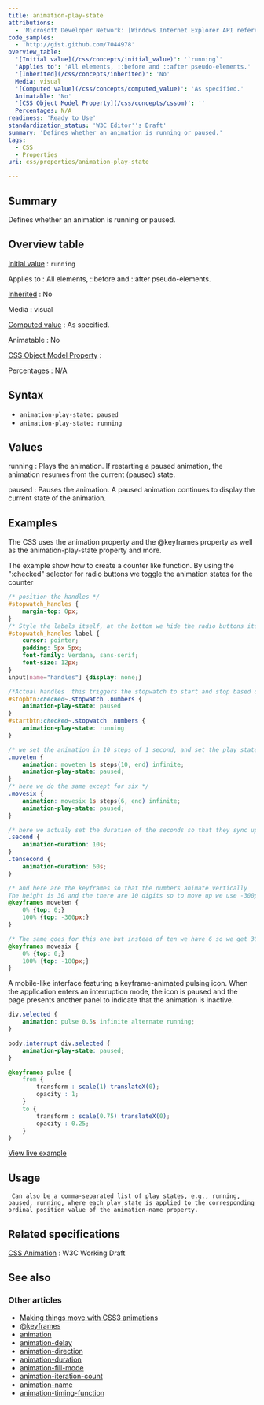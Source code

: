 ```yaml
---
title: animation-play-state
attributions:
  - 'Microsoft Developer Network: [Windows Internet Explorer API reference Article](http://msdn.microsoft.com/en-us/library/ie/hh828809%28v=vs.85%29.aspx)'
code_samples:
  - 'http://gist.github.com/7044978'
overview_table:
  '[Initial value](/css/concepts/initial_value)': '`running`'
  'Applies to': 'All elements, ::before and ::after pseudo-elements.'
  '[Inherited](/css/concepts/inherited)': 'No'
  Media: visual
  '[Computed value](/css/concepts/computed_value)': 'As specified.'
  Animatable: 'No'
  '[CSS Object Model Property](/css/concepts/cssom)': ''
  Percentages: N/A
readiness: 'Ready to Use'
standardization_status: 'W3C Editor''s Draft'
summary: 'Defines whether an animation is running or paused.'
tags:
  - CSS
  - Properties
uri: css/properties/animation-play-state

---
```

## <span>Summary</span>

Defines whether an animation is running or paused.

## <span>Overview table</span>

[Initial value](/css/concepts/initial_value)
:   `running`

Applies to
:   All elements, ::before and ::after pseudo-elements.

[Inherited](/css/concepts/inherited)
:   No

Media
:   visual

[Computed value](/css/concepts/computed_value)
:   As specified.

Animatable
:   No

[CSS Object Model Property](/css/concepts/cssom)
:

Percentages
:   N/A

## <span>Syntax</span>

-   `animation-play-state: paused`
-   `animation-play-state: running`

## <span>Values</span>

running
:   Plays the animation. If restarting a paused animation, the animation resumes from the current (paused) state.

paused
:   Pauses the animation. A paused animation continues to display the current state of the animation.

## <span>Examples</span>

The CSS uses the animation property and the @keyframes property as well as the animation-play-state property and more.

The example show how to create a counter like function. By using the ":checked" selector for radio buttons we toggle the animation states for the counter

``` css
/* position the handles */
#stopwatch_handles {
    margin-top: 0px;
}
/* Style the labels itself, at the bottom we hide the radio buttons itself */
#stopwatch_handles label {
    cursor: pointer;
    padding: 5px 5px;
    font-family: Verdana, sans-serif;
    font-size: 12px;
}
input[name="handles"] {display: none;}

/*Actual handles  this triggers the stopwatch to start and stop based on the state of the radio buttons */
#stopbtn:checked~.stopwatch .numbers {
    animation-play-state: paused
}
#startbtn:checked~.stopwatch .numbers {
    animation-play-state: running
}

/* we set the animation in 10 steps of 1 second, and set the play state to paused by default */
.moveten {
    animation: moveten 1s steps(10, end) infinite;
    animation-play-state: paused;
}
/* here we do the same except for six */
.movesix {
    animation: movesix 1s steps(6, end) infinite;
    animation-play-state: paused;
}

/* here we actualy set the duration of the seconds so that they sync up when needed */
.second {
    animation-duration: 10s;
}
.tensecond {
    animation-duration: 60s;
}

/* and here are the keyframes so that the numbers animate vertically
The height is 30 and the there are 10 digits so to move up we use -300px (30x10) */
@keyframes moveten {
    0% {top: 0;}
    100% {top: -300px;}
}

/* The same goes for this one but instead of ten we have 6 so we get 30x6 = 180px */
@keyframes movesix {
    0% {top: 0;}
    100% {top: -180px;}
}
```

A mobile-like interface featuring a keyframe-animated pulsing icon. When the application enters an interruption mode, the icon is paused and the page presents another panel to indicate that the animation is inactive.

``` css
div.selected {
    animation: pulse 0.5s infinite alternate running;
}

body.interrupt div.selected {
    animation-play-state: paused;
}

@keyframes pulse {
    from {
        transform : scale(1) translateX(0);
        opacity : 1;
    }
    to {
        transform : scale(0.75) translateX(0);
        opacity : 0.25;
    }
}
```

[View live example](http://code.webplatform.org/gist/7044978)

## <span>Usage</span>

     Can also be a comma-separated list of play states, e.g., running, paused, running, where each play state is applied to the corresponding ordinal position value of the animation-name property.

## <span>Related specifications</span>

[CSS Animation](http://www.w3.org/TR/css3-animations/)
:   W3C Working Draft

## <span>See also</span>

### <span>Other articles</span>

-   [Making things move with CSS3 animations](/tutorials/css_animations)
-   [@keyframes](/css/atrules/@keyframes)
-   [animation](/css/properties/animation)
-   [animation-delay](/css/properties/animation-delay)
-   [animation-direction](/css/properties/animation-direction)
-   [animation-duration](/css/properties/animation-duration)
-   [animation-fill-mode](/css/properties/animation-fill-mode)
-   [animation-iteration-count](/css/properties/animation-iteration-count)
-   [animation-name](/css/properties/animation-name)
-   [animation-timing-function](/css/properties/animation-timing-function)
